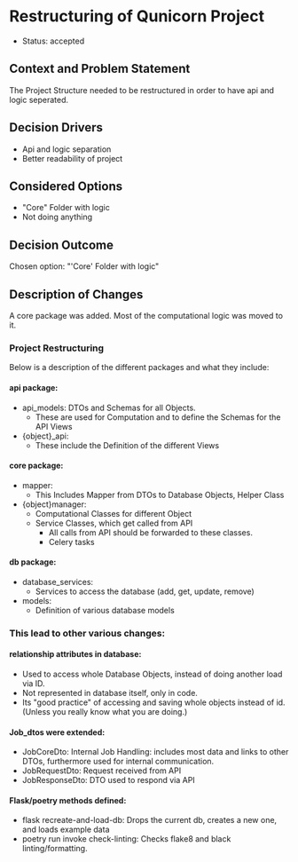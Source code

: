 # Restructuring of Qunicorn Project
* Status: accepted

## Context and Problem Statement
The Project Structure needed to be restructured in order to have api and logic seperated.

## Decision Drivers <!-- optional -->
* Api and logic separation
* Better readability of project

## Considered Options
* "Core" Folder with logic
* Not doing anything

## Decision Outcome
Chosen option: "'Core' Folder with logic"

## Description of Changes
A core package was added. Most of the computational logic was moved to it. 

### Project Restructuring
Below is a description of the different packages and what they  include:
#### api package:
* api_models: DTOs and Schemas for all Objects.
  * These are used for Computation and to define the Schemas for the API Views
* {object}_api:
  * These include the Definition of the different Views
#### core package:
* mapper:
  * This Includes Mapper from DTOs to Database Objects, Helper Class
* {object}manager:
  * Computational Classes for different Object
  * Service Classes, which get called from API
    * All calls from API should be forwarded to these classes.
    * Celery tasks
#### db package:
* database_services:
  * Services to access the database (add, get, update, remove)
* models:
  * Definition of various database models

### This lead to other various changes:
#### relationship attributes in database:
* Used to access whole Database Objects, instead of doing another load via ID.
* Not represented in database itself, only in code.
* Its "good practice" of accessing and saving whole objects instead of id. (Unless you really know what you are doing.) 

#### Job_dtos were extended:
* JobCoreDto: Internal Job Handling: includes most data and links to other DTOs, furthermore used for internal 
communication.
* JobRequestDto: Request received from API
* JobResponseDto: DTO used to respond via API

#### Flask/poetry methods defined:
* flask recreate-and-load-db: Drops the current db, creates a new one, and loads example data
* poetry run invoke check-linting: Checks flake8 and black linting/formatting. 



<!-- markdownlint-disable-file MD013 -->
